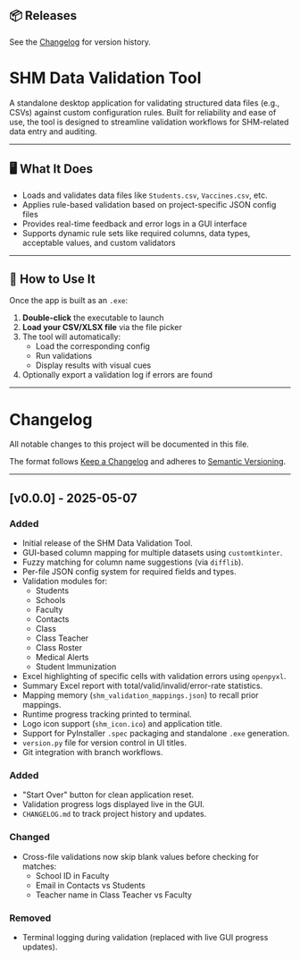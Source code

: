## 📦 Releases

See the [Changelog](CHANGELOG.md) for version history.

# SHM Data Validation Tool

A standalone desktop application for validating structured data files (e.g., CSVs) against custom configuration rules. Built for reliability and ease of use, the tool is designed to streamline validation workflows for SHM-related data entry and auditing.

---

## 🖥️ What It Does

- Loads and validates data files like `Students.csv`, `Vaccines.csv`, etc.
- Applies rule-based validation based on project-specific JSON config files
- Provides real-time feedback and error logs in a GUI interface
- Supports dynamic rule sets like required columns, data types, acceptable values, and custom validators

---

## 🚀 How to Use It

Once the app is built as an `.exe`:

1. **Double-click** the executable to launch
2. **Load your CSV/XLSX file** via the file picker
3. The tool will automatically:
   - Load the corresponding config
   - Run validations
   - Display results with visual cues
4. Optionally export a validation log if errors are found

---

# Changelog

All notable changes to this project will be documented in this file.

The format follows [Keep a Changelog](https://keepachangelog.com/en/1.0.0/)
and adheres to [Semantic Versioning](https://semver.org/).

---

## [v0.0.0] - 2025-05-07

### Added
- Initial release of the SHM Data Validation Tool.
- GUI-based column mapping for multiple datasets using `customtkinter`.
- Fuzzy matching for column name suggestions (via `difflib`).
- Per-file JSON config system for required fields and types.
- Validation modules for:
  - Students
  - Schools
  - Faculty
  - Contacts
  - Class
  - Class Teacher
  - Class Roster
  - Medical Alerts
  - Student Immunization
- Excel highlighting of specific cells with validation errors using `openpyxl`.
- Summary Excel report with total/valid/invalid/error-rate statistics.
- Mapping memory (`shm_validation_mappings.json`) to recall prior mappings.
- Runtime progress tracking printed to terminal.
- Logo icon support (`shm_icon.ico`) and application title.
- Support for PyInstaller `.spec` packaging and standalone `.exe` generation.
- `version.py` file for version control in UI titles.
- Git integration with branch workflows.

### Added
- "Start Over" button for clean application reset.
- Validation progress logs displayed live in the GUI.
- `CHANGELOG.md` to track project history and updates.

### Changed
- Cross-file validations now skip blank values before checking for matches:
  - School ID in Faculty
  - Email in Contacts vs Students
  - Teacher name in Class Teacher vs Faculty

### Removed
- Terminal logging during validation (replaced with live GUI progress updates).
